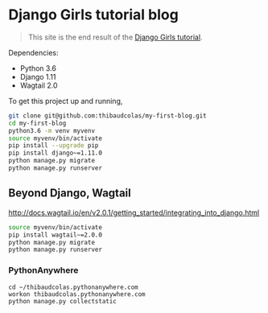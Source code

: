 # Django Girls tutorial blog

> This site is the end result of the [Django Girls tutorial](https://tutorial.djangogirls.org/).

Dependencies:

*   Python 3.6
*   Django 1.11
*   Wagtail 2.0

To get this project up and running,

```sh
git clone git@github.com:thibaudcolas/my-first-blog.git
cd my-first-blog
python3.6 -m venv myvenv
source myvenv/bin/activate
pip install --upgrade pip
pip install django~=1.11.0
python manage.py migrate
python manage.py runserver
```

## Beyond Django, Wagtail

http://docs.wagtail.io/en/v2.0.1/getting_started/integrating_into_django.html

```sh
source myvenv/bin/activate
pip install wagtail~=2.0.0
python manage.py migrate
python manage.py runserver
```

### PythonAnywhere

```
cd ~/thibaudcolas.pythonanywhere.com
workon thibaudcolas.pythonanywhere.com
python manage.py collectstatic
```
